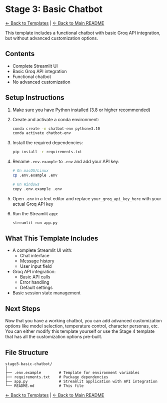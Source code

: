# Stage 3: Basic Chatbot

[← Back to Templates](../README.md) | [← Back to Main README](../../README.md)

This template includes a functional chatbot with basic Groq API integration, but without advanced customization options.

## Contents

- Complete Streamlit UI
- Basic Groq API integration
- Functional chatbot
- No advanced customization

## Setup Instructions

1. Make sure you have Python installed (3.8 or higher recommended)

2. Create and activate a conda environment:
   ```bash
   conda create -n chatbot-env python=3.10
   conda activate chatbot-env
   ```

3. Install the required dependencies:
   ```bash
   pip install -r requirements.txt
   ```

4. Rename `.env.example` to `.env` and add your API key:
   ```bash
   # On macOS/Linux
   cp .env.example .env
   
   # On Windows
   copy .env.example .env
   ```

5. Open `.env` in a text editor and replace `your_groq_api_key_here` with your actual Groq API key

6. Run the Streamlit app:
   ```bash
   streamlit run app.py
   ```

## What This Template Includes

- A complete Streamlit UI with:
  - Chat interface
  - Message history
  - User input field
- Groq API integration:
  - Basic API calls
  - Error handling
  - Default settings
- Basic session state management

## Next Steps

Now that you have a working chatbot, you can add advanced customization options like model selection, temperature control, character personas, etc. You can either modify this template yourself or use the Stage 4 template that has all the customization options pre-built.

## File Structure

```
stage3-basic-chatbot/
│
├── .env.example        # Template for environment variables
├── requirements.txt    # Package dependencies
├── app.py              # Streamlit application with API integration
└── README.md           # This file
```

[← Back to Templates](../README.md) | [← Back to Main README](../../README.md)